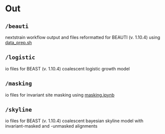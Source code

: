 # Out 

## `/beauti`
nextstrain workflow output and files reformatted for BEAUTI (v. 1.10.4) using [data_prep.sh](https://github.com/blab/monkeypox-dynamics/blob/main/scripts/data_prep.sh)


## `/logistic`
io files for BEAST (v. 1.10.4) coalescent logistic growth model


## `/masking` 
io files for invariant site masking using [masking.ipynb](https://github.com/blab/monkeypox-dynamics/blob/main/scripts/masking.ipynb) 

## `/skyline`
io files for BEAST (v. 1.10.4) coalescent bayesian skyline model with invariant-masked and -unmasked alignments  

